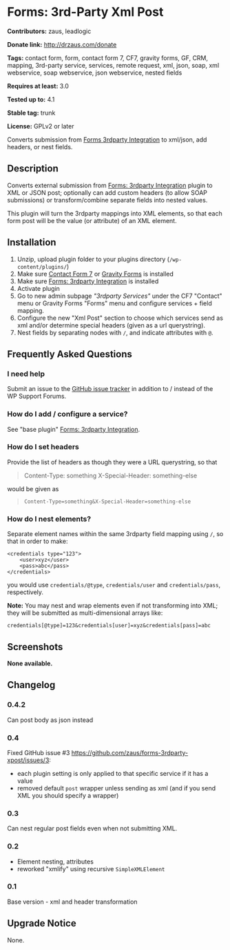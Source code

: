 # Forms: 3rd-Party Xml Post #

**Contributors:** zaus, leadlogic

**Donate link:** http://drzaus.com/donate

**Tags:** contact form, form, contact form 7, CF7, gravity forms, GF, CRM, mapping, 3rd-party service, services, remote request, xml, json, soap, xml webservice, soap webservice, json webservice, nested fields

**Requires at least:** 3.0

**Tested up to:** 4.1

**Stable tag:** trunk

**License:** GPLv2 or later

Converts submission from [Forms 3rdparty Integration](http://wordpress.org/plugins/forms-3rdparty-integration/) to xml/json, add headers, or nest fields.

## Description ##

Converts external submission from [Forms: 3rdparty Integration](http://wordpress.org/plugins/forms-3rdparty-integration/) plugin to XML or JSON post; optionally can add custom headers (to allow SOAP submissions) or transform/combine separate fields into nested values.

This plugin will turn the 3rdparty mappings into XML elements, so that each form post will be the value (or attribute) of an XML element.

## Installation ##

1. Unzip, upload plugin folder to your plugins directory (`/wp-content/plugins/`)
2. Make sure [Contact Form 7][] or [Gravity Forms][] is installed
2. Make sure [Forms: 3rdparty Integration](http://wordpress.org/plugins/forms-3rdparty-integration/) is installed
3. Activate plugin
4. Go to new admin subpage _"3rdparty Services"_ under the CF7 "Contact" menu or Gravity Forms "Forms" menu and configure services + field mapping.
5. Configure the new "Xml Post" section to choose which services send as xml and/or determine special headers (given as a url querystring).
6. Nest fields by separating nodes with `/`, and indicate attributes with `@`.

[Contact Form 7]: http://wordpress.org/extend/plugins/contact-form-7/ "Contact Form 7"
[Gravity Forms]: http://www.gravityforms.com/ "Gravity Forms"

## Frequently Asked Questions ##

### I need help ###

Submit an issue to the [GitHub issue tracker] in addition to / instead of the WP Support Forums.

[GitHub issue tracker]: https://github.com/zaus/forms-3rdparty-xpost/issues "GitHub issue tracker"


### How do I add / configure a service? ###

See "base plugin" [Forms: 3rdparty Integration](http://wordpress.org/plugins/forms-3rdparty-integration/).


### How do I set headers ###

Provide the list of headers as though they were a URL querystring, so that

> Content-Type: something
> X-Special-Header: something-else

would be given as

> `Content-Type=something&X-Special-Header=something-else`

### How do I nest elements? ###

Separate element names within the same 3rdparty field mapping using `/`, so that in order to make:

    <credentials type="123">
        <user>xyz</user>
        <pass>abc</pass>
    </credentials>

you would use `credentials/@type`, `credentials/user` and `credentials/pass`, respectively.

**Note:** You may nest and wrap elements even if not transforming into XML; they will be submitted as multi-dimensional arrays like:

    credentials[@type]=123&credentials[user]=xyz&credentials[pass]=abc

## Screenshots ##

__None available.__

## Changelog ##

### 0.4.2 ###
Can post body as json instead

### 0.4 ###
Fixed GitHub issue #3 https://github.com/zaus/forms-3rdparty-xpost/issues/3:

* each plugin setting is only applied to that specific service if it has a value
* removed default `post` wrapper unless sending as xml (and if you send XML you should specify a wrapper)

### 0.3 ###
Can nest regular post fields even when not submitting XML.

### 0.2 ###
* Element nesting, attributes
* reworked "xmlify" using recursive `SimpleXMLElement`

### 0.1 ###
Base version - xml and header transformation

## Upgrade Notice ##

None.